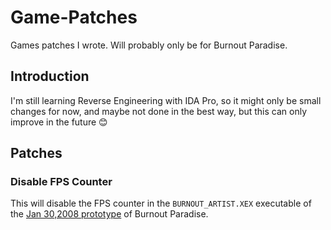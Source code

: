 # Game-Patches
Games patches I wrote. Will probably only be for Burnout Paradise.

## Introduction
I'm still learning Reverse Engineering with IDA Pro, so it might only be small changes for now, and maybe not done in the best way, but this can only improve in the future 😊

## Patches
###  Disable FPS Counter
This will disable the FPS counter in the `BURNOUT_ARTIST.XEX` executable of the [Jan 30,2008 prototype](https://hiddenpalace.org/Burnout_Paradise_(Jan_30,_2008_prototype)) of Burnout Paradise.
